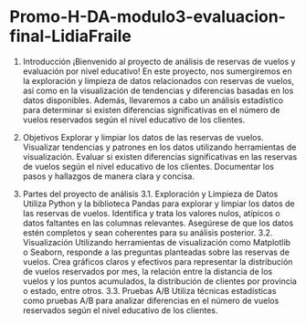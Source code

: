 # Promo-H-DA-modulo3-evaluacion-final-LidiaFraile

1. Introducción
¡Bienvenido al proyecto de análisis de reservas de vuelos y evaluación por nivel educativo! En este proyecto, nos sumergiremos en la exploración y limpieza de datos relacionados con reservas de vuelos, así como en la visualización de tendencias y diferencias basadas en los datos disponibles. Además, llevaremos a cabo un análisis estadístico para determinar si existen diferencias significativas en el número de vuelos reservados según el nivel educativo de los clientes.

2. Objetivos
Explorar y limpiar los datos de las reservas de vuelos.
Visualizar tendencias y patrones en los datos utilizando herramientas de visualización.
Evaluar si existen diferencias significativas en las reservas de vuelos según el nivel educativo de los clientes.
Documentar los pasos y hallazgos de manera clara y concisa.
3. Partes del proyecto de análisis
3.1. Exploración y Limpieza de Datos
Utiliza Python y la biblioteca Pandas para explorar y limpiar los datos de las reservas de vuelos.
Identifica y trata los valores nulos, atípicos o datos faltantes en las columnas relevantes.
Asegúrese de que los datos estén completos y sean coherentes para su análisis posterior.
3.2. Visualización
Utilizando herramientas de visualización como Matplotlib o Seaborn, responde a las preguntas planteadas sobre las reservas de vuelos.
Crea gráficos claros y efectivos para representar la distribución de vuelos reservados por mes, la relación entre la distancia de los vuelos y los puntos acumulados, la distribución de clientes por provincia o estado, entre otros.
3.3. Pruebas A/B
Utiliza técnicas estadísticas como pruebas A/B para analizar diferencias en el número de vuelos reservados según el nivel educativo de los clientes.
